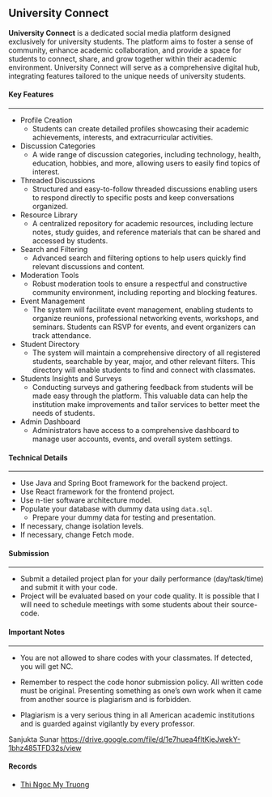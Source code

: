 

## University Connect

**University Connect** is a dedicated social media platform designed exclusively for university students. The platform aims to foster a sense of community, enhance academic collaboration, and provide a space for students to connect, share, and grow together within their academic environment. University Connect will serve as a comprehensive digital hub, integrating features tailored to the unique needs of university students.

#### Key Features
--- 
* Profile Creation
    * Students can create detailed profiles showcasing their academic achievements, interests, and extracurricular activities.
* Discussion Categories
    * A wide range of discussion categories, including technology, health, education, hobbies, and more, allowing users to easily find topics of interest.
* Threaded Discussions
    * Structured and easy-to-follow threaded discussions enabling users to respond directly to specific posts and keep conversations organized.
* Resource Library
    * A centralized repository for academic resources, including lecture notes, study guides, and reference materials that can be shared and accessed by students.
* Search and Filtering
    * Advanced search and filtering options to help users quickly find relevant discussions and content.
* Moderation Tools
    * Robust moderation tools to ensure a respectful and constructive community environment, including reporting and blocking features.
* Event Management
    * The system will facilitate event management, enabling students to organize reunions, professional networking events, workshops, and seminars. Students can RSVP for events, and event organizers can track attendance.
*  Student Directory
    * The system will maintain a comprehensive directory of all registered students, searchable by year, major, and other relevant filters. This directory will enable students to find and connect with classmates.
* Students Insights and Surveys
    * Conducting surveys and gathering feedback from students will be made easy through the platform. This valuable data can help the institution make improvements and tailor services to better meet the needs of students.
* Admin Dashboard
    * Administrators have access to a comprehensive dashboard to manage user accounts, events, and overall system settings.

#### Technical Details
---
* Use Java and Spring Boot framework for the backend project.
* Use React framework for the frontend project.
* Use n-tier software architecture model.
* Populate your database with dummy data using `data.sql`.
    * Prepare your dummy data for testing and presentation.
* If necessary, change isolation levels.
* If necessary, change Fetch mode.


#### Submission
---
* Submit a detailed project plan for your daily performance (day/task/time) and submit it with your code.
* Project will be evaluated based on your code quality. It is possible that I will need to schedule meetings with some students about their source-code.

#### Important Notes
---
* You are not allowed to share codes with your classmates. If detected, you will get NC.

* Remember to respect the code honor submission policy. All written code must be original. Presenting something as one’s own work when it came from another source is plagiarism and is forbidden.

* Plagiarism is a very serious thing in all American academic institutions and is guarded against vigilantly by every professor.





Sanjukta Sunar
https://drive.google.com/file/d/1e7huea4fItKjeJwekY-1bhz485TFD32s/view

 
#### Records
* [Thi Ngoc My Truong](https://drive.google.com/file/d/1zBvBRdB59MWCH23Hf1HULqp4gutvAl00/view?usp=sharing)

